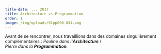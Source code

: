 ```yaml
---
title-date: ... 2017
title: Architecture vs Programmation
order: 1
image: /img/uploads/01pp000-031.png
---
```

Avant de se rencontrer, nous travaillions dans des domaines singulièrement
complémentaires : _Pauline dans l'**Architecture**_ /\
_Pierre dans la **Programmation**_.
